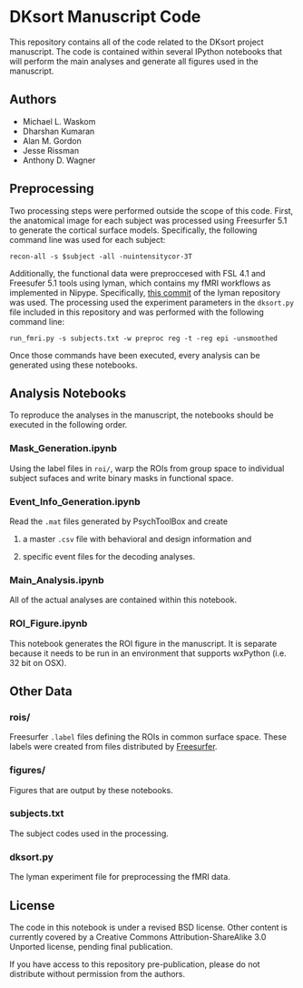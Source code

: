 DKsort Manuscript Code
======================

This repository contains all of the code related to the DKsort project manuscript. The code is contained within several IPython notebooks that will perform the main analyses and generate all figures used in the manuscript.

Authors
-------

- Michael L. Waskom
- Dharshan Kumaran
- Alan M. Gordon
- Jesse Rissman
- Anthony D. Wagner

Preprocessing
-------------

Two processing steps were performed outside the scope of this code. First,
the anatomical image for each subject was processed using Freesurfer 5.1 to
generate the cortical surface models. Specifically, the following command line was used for each subject:

    recon-all -s $subject -all -nuintensitycor-3T

Additionally, the functional data were preproccesed with FSL 4.1 and Freesufer 5.1 tools using lyman, which contains my fMRI workflows as implemented in Nipype. Specifically, [this commit](https://github.com/mwaskom/lyman/tree/dfe0512bda2098dc8aeb0cda3542ee6698e7df58) of the lyman repository was used. The processing used the experiment parameters in the `dksort.py` file included in this repository and was performed with the following command line:

    run_fmri.py -s subjects.txt -w preproc reg -t -reg epi -unsmoothed

Once those commands have been executed, every analysis can be generated using these notebooks.

Analysis Notebooks
------------------

To reproduce the analyses in the manuscript, the notebooks should be executed in the following order.

### Mask_Generation.ipynb

Using the label files in `roi/`, warp the ROIs from group space to individual subject sufaces and write binary masks in functional space.

### Event_Info_Generation.ipynb

Read the `.mat` files generated by PsychToolBox and create

1. a master `.csv` file with behavioral and design information and
    
2. specific event files for the decoding analyses.

### Main_Analysis.ipynb

All of the actual analyses are contained within this notebook.

### ROI_Figure.ipynb

This notebook generates the ROI figure in the manuscript. It is separate because it needs to be run in an environment that supports wxPython (i.e. 32 bit on OSX).

Other Data
----------

### rois/

Freesurfer `.label` files defining the ROIs in common surface space. These labels were created from files distributed by [Freesurfer](http://ftp.nmr.mgh.harvard.edu/fswiki/CorticalParcellation_Yeo2011).

### figures/

Figures that are output by these notebooks.

### subjects.txt

The subject codes used in the processing.

### dksort.py

The lyman experiment file for preprocessing the fMRI data.

License 
-------

The code in this notebook is under a revised BSD license. Other content is currently covered by a Creative Commons Attribution-ShareAlike 3.0 Unported license, pending final publication.

If you have access to this repository pre-publication, please do not distribute without permission from the authors.

